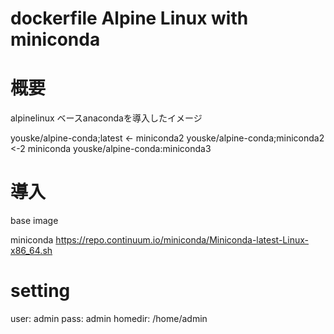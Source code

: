 dockerfile Alpine Linux with miniconda
======================================

# 概要
alpinelinux ベースanacondaを導入したイメージ

youske/alpine-conda;latest <- miniconda2
youske/alpine-conda;miniconda2 <-2 miniconda
youske/alpine-conda:miniconda3


# 導入

base image


miniconda
https://repo.continuum.io/miniconda/Miniconda-latest-Linux-x86_64.sh

# setting
user: admin
pass: admin
homedir: /home/admin
